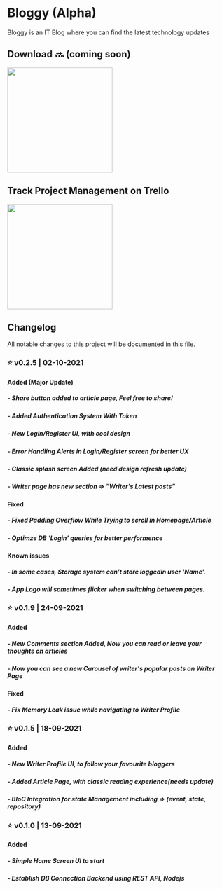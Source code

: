 # Bloggy (Alpha)
Bloggy is an IT Blog where you can find the latest technology updates
## Download 🔜 (coming soon)

<a href="https://play.google.com/store/apps/" target="_blank">
<img src="https://play.google.com/intl/en_gb/badges/static/images/badges/en_badge_web_generic.png" width=240 />
</a>

## Track Project Management on Trello

<a href="https://trello.com/b/POC6NtV9" target="_blank">
<img src="https://www.youngminds.com.np/wp-content/uploads/2020/03/copy-paste-links-in-trello-1024x513.png" width=240 />
</a>


## Changelog
All notable changes to this project will be documented in this file.

### ⭐️ v0.2.5 | 02-10-2021
#### Added (Major Update)
##### - Share button added to article page, Feel free to share!
##### - Added Authentication System With Token
##### - New Login/Register UI, with cool design
##### - Error Handling Alerts in Login/Register screen for better UX
##### - Classic splash screen Added (need design refresh update)
##### - Writer page has new section => "Writer's Latest posts"
#### Fixed
##### - Fixed Padding Overflow While Trying to scroll in Homepage/Article
##### - Optimze DB 'Login' queries for better performence
#### Known issues
##### - In some cases, Storage system can't store loggedin user 'Name'.
##### - App Logo will sometimes flicker when switching between pages.

### ⭐️ v0.1.9 | 24-09-2021
#### Added
##### - New Comments section Added, Now you can read or leave your thoughts on articles
##### - Now you can see a new Carousel of writer's popular posts on Writer Page
#### Fixed
##### - Fix Memory Leak issue while navigating to Writer Profile

### ⭐️ v0.1.5 | 18-09-2021
#### Added
##### - New Writer Profile UI, to follow your favourite bloggers
##### - Added Article Page, with classic reading experience(needs update)
##### - BloC Integration for state Management including => (event, state, repository)

### ⭐️ v0.1.0 | 13-09-2021
#### Added
##### - Simple Home Screen UI to start
##### - Establish DB Connection Backend using REST API, Nodejs 
